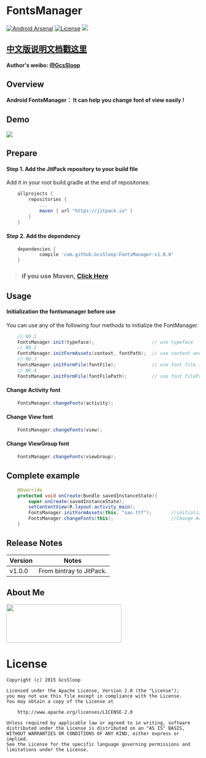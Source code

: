 # FontsManager
[![Android Arsenal](https://img.shields.io/badge/Android%20Arsenal-FontsManager-brightgreen.svg?style=flat)](http://android-arsenal.com/details/1/1928)
[![License](https://img.shields.io/badge/license-Apache%202-green.svg)](https://www.apache.org/licenses/LICENSE-2.0)
[![](https://jitpack.io/v/GcsSloop/FontsManager.svg)](https://jitpack.io/#GcsSloop/FontsManager)

## [中文版说明文档戳这里](https://github.com/GcsSloop/AndroidFontsManager/blob/master/README-CN.md)

#### Author's weibo: [@GcsSloop](http://weibo.com/GcsSloop)

## Overview

**Android FontsManager： It can help you change font of view easily !**

## Demo
![](http://ww4.sinaimg.cn/large/005Xtdi2jw1f2ip77q8ydg306j0b4jry.gif)


## Prepare

#### Step 1. Add the JitPack repository to your build file

Add it in your root build.gradle at the end of repositories:

``` gradle
	allprojects {
		repositories {
			...
			maven { url "https://jitpack.io" }
		}
	}
```

#### Step 2. Add the dependency

``` gradle
	dependencies {
	        compile 'com.github.GcsSloop:FontsManager:v1.0.0'
	}
```

> ### if you use Maven, [Click Here](https://jitpack.io/#GcsSloop/FontsManager/)

## Usage

#### Initialization the fontsmanager before use
You can use any of the following four methods to initialize the FontManager.

``` java
	// NO.1
	FontsManager.init(typeface);                     // use typeface
	// NO.2
	FontsManager.initFormAssets(context, fontPath);  // use context and path（file in Assets）
	// NO.3
	FontsManager.initFormFile(fontFile);             // use font file in sdcard
	// NO.4
	FontsManager.initFormFile(fontFilePath);         // use font filePath in sdcard
```

#### Change Activity font
``` java
	FontsManager.changeFonts(activity);
```
#### Change View font
``` java
	FontsManager.changeFonts(view);
```
#### Change ViewGroup font
``` java
	FontsManager.changeFonts(viewGroup);
```
## Complete example
``` java
	@Override
	protected void onCreate(Bundle savedInstanceState){
		super.onCreate(savedInstanceState);
		setContentView(R.layout.activity_main);
		FontsManager.initFormAssets(this, "sao.ttf");		//initialization
		FontsManager.changeFonts(this);		                //Change Activity font
	}
```

## Release Notes

Version | Notes
   ---  |  ---
 v1.0.0 | From bintray to JitPack.


## About Me

<a href="https://github.com/GcsSloop/SloopBlog/blob/master/FINDME.md" target="_blank"> <img src="http://ww4.sinaimg.cn/large/005Xtdi2gw1f1qn89ihu3j315o0dwwjc.jpg" width=300 height=100 /> </a>


# License
```
Copyright (c) 2015 GcsSloop

Licensed under the Apache License, Version 2.0 (the "License");
you may not use this file except in compliance with the License.
You may obtain a copy of the License at

    http://www.apache.org/licenses/LICENSE-2.0

Unless required by applicable law or agreed to in writing, software
distributed under the License is distributed on an "AS IS" BASIS,
WITHOUT WARRANTIES OR CONDITIONS OF ANY KIND, either express or implied.
See the License for the specific language governing permissions and
limitations under the License.
```



